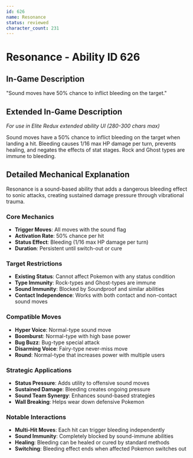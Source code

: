 ```yaml
---
id: 626
name: Resonance
status: reviewed
character_count: 231
---
```


# Resonance - Ability ID 626

## In-Game Description
"Sound moves have 50% chance to inflict bleeding on the target."

## Extended In-Game Description
*For use in Elite Redux extended ability UI (280-300 chars max)*

Sound moves have a 50% chance to inflict bleeding on the target when landing a hit. Bleeding causes 1/16 max HP damage per turn, prevents healing, and negates the effects of stat stages. Rock and Ghost types are immune to bleeding.

## Detailed Mechanical Explanation

Resonance is a sound-based ability that adds a dangerous bleeding effect to sonic attacks, creating sustained damage pressure through vibrational trauma.

### Core Mechanics
- **Trigger Moves**: All moves with the sound flag
- **Activation Rate**: 50% chance per hit
- **Status Effect**: Bleeding (1/16 max HP damage per turn)
- **Duration**: Persistent until switch-out or cure

### Target Restrictions
- **Existing Status**: Cannot affect Pokemon with any status condition
- **Type Immunity**: Rock-types and Ghost-types are immune
- **Sound Immunity**: Blocked by Soundproof and similar abilities
- **Contact Independence**: Works with both contact and non-contact sound moves

### Compatible Moves
- **Hyper Voice**: Normal-type sound move
- **Boomburst**: Normal-type with high base power
- **Bug Buzz**: Bug-type special attack
- **Disarming Voice**: Fairy-type never-miss move
- **Round**: Normal-type that increases power with multiple users

### Strategic Applications
- **Status Pressure**: Adds utility to offensive sound moves
- **Sustained Damage**: Bleeding creates ongoing pressure
- **Sound Team Synergy**: Enhances sound-based strategies
- **Wall Breaking**: Helps wear down defensive Pokemon

### Notable Interactions
- **Multi-Hit Moves**: Each hit can trigger bleeding independently
- **Sound Immunity**: Completely blocked by sound-immune abilities
- **Healing**: Bleeding can be healed or cured by standard methods
- **Switching**: Bleeding effect ends when affected Pokemon switches out